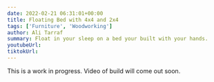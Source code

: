 ```yaml
---
date: 2022-02-21 06:31:01+00:00
title: Floating Bed with 4x4 and 2x4
tags: ['Furniture', 'Woodworking']
author: Ali Tarraf
summary: Float in your sleep on a bed your built with your hands.
youtubeUrl:
tiktokUrl:
---
```


This is a work in progress. Video of build will come out soon.

